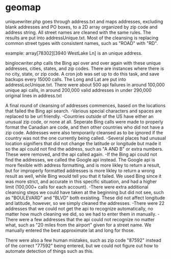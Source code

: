 # geomap

uniquewriter.php goes through address.txt and maps addresses, excluding blank addresses and PO boxes, to a 2D array 
organized by zip code and address string. All street names are cleaned with the same rules. The results
are put into addressUnique.txt. Most of the cleansing is replacing common street types with consistent names, 
such as "ROAD" with "RD".

example: array[78302][3940 WestLake Ln] is an unique address.

binglocwriter.php calls the Bing api over and over again with these unique addresses, cities, states, and zip codes.
There are instances where there is no city, state, or zip code. A cron job was set up to do this task, and save 
backups every 15000 calls. The Long and Lat are put into addressLocUnique.txt. There were about 500 api 
failures in around 100,000 unique api calls, in around 200,000 valid addresses in under 
290,000 original lines in address.txt

A final round of cleansing of addresses commences, based on the locations that failed the Bing api search. 
-Various special characters and spaces are replaced to be url friendly.
-Countries outside of the US have either an unusual zip code, or none at all. Seperate Bing calls were made
to properly format the Canadian are code, and then other countries who did not have a zip code.
Addresses were also temporarily cleansed as to be ignored if the country was not the one currently being called.
-Several places had unusual location signifiers that did not change the latitude or longitude but made it
so the api could not find the address, such as "A AND B" or extra numbers. These were removed, and the 
api called again.
-If the Bing api could not find the addresses, we called the Google api instead. The Google api is more flexible
with address formatting, and is more likley to return a result, but for improperly formatted addresses is
more likley to return a wrong result as well, while Bing would tell you that it failed. 
We used Bing since it was more strict, and accurate in this specific situation, and had a 
higher limit (100,000+ calls for each account).
-There were extra additional cleansing steps we could have taken at the beginning but did not see, such as
"BOULEVARD" and "BLVD" both exsisting. These did not affect longitude and latitude, however, so we simply
cleaned the addresses.
-There were 22 addresses that we could not get the api to recognize automatically, no matter how much cleaning
we did, so we had to enter them in manually.
-There were a few addresses that the api could not recognize no matter what, such as "20 miles from the airport"
given for a street name. We manually entered the best approximate lat and long for those.

There were also a few human mistakes, such as zip code "87592" instead of the correct "77592" being entered, 
but we could not figure out how to automate detection of things such as this.
